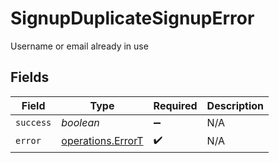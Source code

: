 # SignupDuplicateSignupError

Username or email already in use


## Fields

| Field                                                  | Type                                                   | Required                                               | Description                                            |
| ------------------------------------------------------ | ------------------------------------------------------ | ------------------------------------------------------ | ------------------------------------------------------ |
| `success`                                              | *boolean*                                              | :heavy_minus_sign:                                     | N/A                                                    |
| `error`                                                | [operations.ErrorT](../../models/operations/errort.md) | :heavy_check_mark:                                     | N/A                                                    |